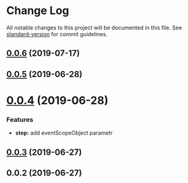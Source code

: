 # Change Log

All notable changes to this project will be documented in this file. See [standard-version](https://github.com/conventional-changelog/standard-version) for commit guidelines.

<a name="0.0.6"></a>
## [0.0.6](https://github.com/Xiyue-team/rrwidget/compare/v0.0.5...v0.0.6) (2019-07-17)



<a name="0.0.5"></a>

## [0.0.5](https://github.com/Xiyue-team/rrwidget/compare/v0.0.3...v0.0.5) (2019-06-28)

<a name="0.0.4"></a>

# [0.0.4](#) (2019-06-28)

### Features

- **step:** add eventScopeObject parametr

<a name="0.0.3"></a>

## [0.0.3](https://github.com/Xiyue-team/rrwidget/compare/v0.0.1...v0.0.3) (2019-06-27)

<a name="0.0.2"></a>

## 0.0.2 (2019-06-27)
